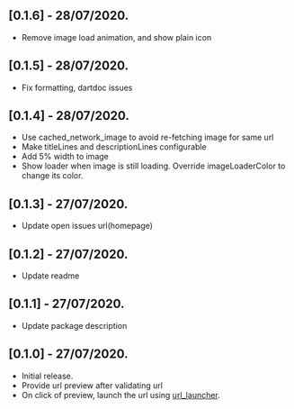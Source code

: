 ## [0.1.6] - 28/07/2020.

* Remove image load animation, and show plain icon

## [0.1.5] - 28/07/2020.

* Fix formatting, dartdoc issues

## [0.1.4] - 28/07/2020.

* Use cached_network_image to avoid re-fetching image for same url
* Make titleLines and descriptionLines configurable
* Add 5% width to image
* Show loader when image is still loading. Override imageLoaderColor to change its color.

## [0.1.3] - 27/07/2020.

* Update open issues url(homepage)

## [0.1.2] - 27/07/2020.

* Update readme

## [0.1.1] - 27/07/2020.

* Update package description

## [0.1.0] - 27/07/2020.

* Initial release.
* Provide url preview after validating url
* On click of preview, launch the url using [url_launcher](https://pub.dev/packages/url_launcher).
